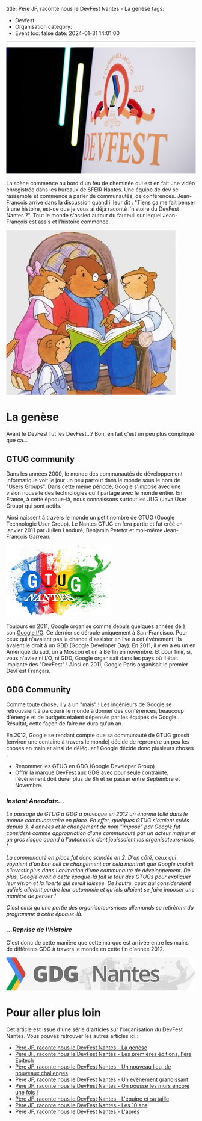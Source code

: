 title: Père JF, raconte nous le DevFest Nantes - La genèse
tags:
  - Devfest
  - Organisation
category:
  - Event
toc: false
date: 2024-01-31 14:01:00
---

![Image du Logo du DevFest Nantes](/assets/2024-01-DevFestNantesPereCastor/devfest-nantes.jpeg)

La scène commence au bord d'un feu de cheminée qui est en fait une vidéo enregistrée dans les bureaux de SFEIR Nantes. Une équipe de dev se rassemble et commence à parler de communautés, de conférences. Jean-François arrive dans la discussion quand il leur dit : "Tiens ça me fait penser à une histoire, est-ce que je vous ai déjà raconté l'histoire du DevFest Nantes ?". Tout le monde s'assied autour du fauteuil sur lequel Jean-François est assis et l'histoire commence...

![image de père castor](/assets/2024-01-DevFestNantesPereCastor/pere-castor.webp)

# La genèse
Avant le DevFest fut les DevFest...? Bon, en fait c'est un peu plus compliqué que ça...

## GTUG community
Dans les années 2000, le monde des communautés de développement informatique voit le jour un peu partout dans le monde sous le nom de "Users Groups". Dans cette même période, Google s'impose avec une vision nouvelle des technologies qu'il partage avec le monde entier. En France, à cette époque-là, nous connaissons surtout les JUG (Java User Group) qui sont actifs.

Ainsi naissent à travers le monde un petit nombre de GTUG (Google Technologie User Group). Le Nantes GTUG en fera partie et fut créé en janvier 2011 par Julien Landuré, Benjamin Petetot et moi-même Jean-François Garreau.

![Logo du Nantes GTUG en 2011 (Lettres G T U G en couleur avec des éléments de Nantes)](/assets/2024-01-DevFestNantesPereCastor/gtug-nantes.png)


Toujours en 2011, Google organise comme depuis quelques années déjà son [Google I/O](https://io.google/). Ce dernier se déroule uniquement à San-Francisco. Pour ceux qui n'avaient pas la chance d'assister en live à cet événement, ils avaient le droit à un GDD (Google Developer Day). En 2011, il y en a eu un en Amérique du sud, un à Moscou et un à Berlin en novembre. Et pour finir, si, vous n'aviez ni I/O, ni GDD, Google organisait dans les pays où il était implanté des "DevFest" ! Ainsi en 2011, Google Paris organisait le premier DevFest Français.

## GDG Community

Comme toute chose, il y a un "mais" ! Les ingénieurs de Google se retrouvaient à parcourir le monde à donner des conférences, beaucoup d'énergie et de budgets étaient dépensés par les équipes de Google... Résultat, cette façon de faire ne dura qu'un an.

En 2012, Google se rendant compte que sa communauté de GTUG grossit (environ une centaine à travers le monde) décide de reprendre un peu les choses en main et ainsi de déléguer ! Google décide donc plusieurs choses :
* Renommer les GTUG en GDG (Google Developer Group)
* Offrir la marque DevFest aux GDG avec pour seule contrainte, l'événement doit durer plus de 8h et se passer entre Septembre et Novembre.

### _Instant Anecdote..._

_Le passage de GTUG a GDG a provoqué en 2012 un énorme tollé dans le monde communautaire en place. En effet, quelques GTUG s'étaient créés depuis 3, 4 années et le changement de nom "imposé" par Google fut considéré comme appropriation d'une communauté par un acteur majeur et un gros risque quand à l'autonomie dont jouissaient les organisateurs·rices !_

_La communauté en place fut donc scindée en 2. D'un côté, ceux qui voyaient d'un bon oeil ce changement car cela montrait que Google voulait s'investir plus dans l'animation d'une communauté de développement. De plus, Google avait à cette époque-là fait le tour des GTUGs pour expliquer leur vision et la liberté qui serait laissée. De l'autre, ceux qui considéraient qu'iels allaient perdre leur autonomie et qu'iels allaient se faire imposer une manière de penser !_

_C'est ainsi qu'une partie des organisateurs·rices allemands se retirèrent du programme à cette époque-là._

### _...Reprise de l'histoire_

C'est donc de cette manière que cette marque est arrivée entre les mains de différents GDG à travers le monde en cette fin d'année 2012.

![Logo du GDG Nantes en 2012 (Chevron coloré à gauche puis GDG Nantes écrit avec en fond des éléments de Nantes comme l'éléphant)](/assets/2024-01-DevFestNantesPereCastor/logo-gdg-nantes.png)

# Pour aller plus loin

Cet article est issue d'une série d'articles sur l'organisation du DevFest Nantes. Vous pouvez retrouver les autres articles ici :
* [Père JF, raconte nous le DevFest Nantes - La genèse](/2024/01/31/2024-01-31-pere-jf-raconte-nous-le-devfest-part-1/)
* [Père JF, raconte nous le DevFest Nantes - Les premières éditions, l'ère Epitech](/2024/01/31/2024-01-31-pere-jf-raconte-nous-le-devfest-part-2/)
* [Père JF, raconte nous le DevFest Nantes - Un nouveau lieu, de nouveaux challenges](/2024/01/31/2024-01-31-pere-jf-raconte-nous-le-devfest-part-3/)
* [Père JF, raconte nous le DevFest Nantes - Un évènement grandissant](/2024/01/31/2024-01-31-pere-jf-raconte-nous-le-devfest-part-4/)
* [Père JF, raconte nous le DevFest Nantes - On pousse les murs encore une fois !](/2024/01/31/2024-01-31-pere-jf-raconte-nous-le-devfest-part-5/)
* [Père JF, raconte nous le DevFest Nantes - L'équipe et sa taille](/2024/01/31/2024-01-31-pere-jf-raconte-nous-le-devfest-part-6/)
* [Père JF, raconte nous le DevFest Nantes - Les 10 ans](/2024/01/31/2024-01-31-pere-jf-raconte-nous-le-devfest-part-7/)
* [Père JF, raconte nous le DevFest Nantes - L'après](/2024/01/31/2024-01-31-pere-jf-raconte-nous-le-devfest-part-8/)